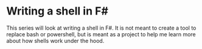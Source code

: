 <meta name="daria:title" content="Writing a shell in F#">
<meta name="daria:title_slug" content="writing_a_shell_in_fsharp">
<meta name="daria:order" content="6">
<meta name="daria:created_on" content="2022-06-23">
<meta name="daria:tags" content="fsharp">
<meta name="daria:image_id" content="pipes">

# Writing a shell in F#

This series will look at writing a shell in F#. It is not meant to create a tool to replace bash or powershell, but is meant as a project to help me learn more about how shells work under the hood.